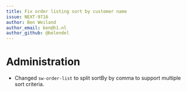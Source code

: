 ```yaml
---
title: Fix order listing sort by customer name
issue: NEXT-9716
author: Ben Weiland
author_email: ben@h1.nl 
author_github: @belendel
---
```

# Administration
*  Changed `sw-order-list` to split sortBy by comma to support multiple sort criteria.
